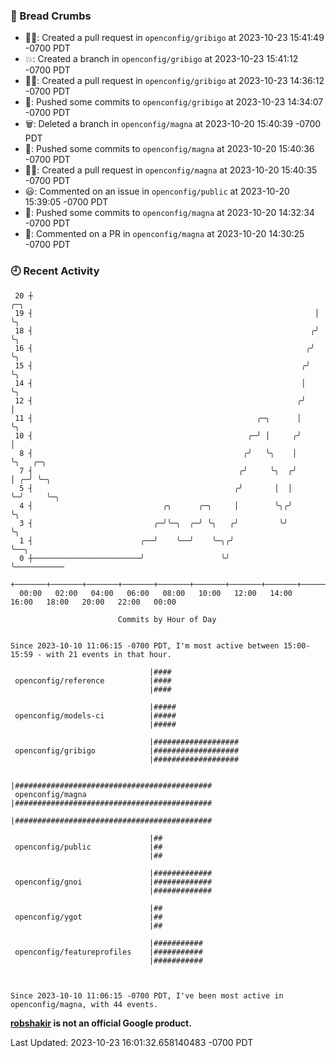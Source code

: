 ### 🍞 Bread Crumbs

 * ✍🏼: Created a pull request in `openconfig/gribigo` at 2023-10-23 15:41:49 -0700 PDT
 * 💥: Created a branch in `openconfig/gribigo` at 2023-10-23 15:41:12 -0700 PDT
 * ✍🏼: Created a pull request in `openconfig/gribigo` at 2023-10-23 14:36:12 -0700 PDT
 * 🚢: Pushed some commits to `openconfig/gribigo` at 2023-10-23 14:34:07 -0700 PDT
 * 🗑: Deleted a branch in `openconfig/magna` at 2023-10-20 15:40:39 -0700 PDT
 * 🚢: Pushed some commits to `openconfig/magna` at 2023-10-20 15:40:36 -0700 PDT
 * ✍🏼: Created a pull request in `openconfig/magna` at 2023-10-20 15:40:35 -0700 PDT
 * 😃: Commented on an issue in `openconfig/public` at 2023-10-20 15:39:05 -0700 PDT
 * 🚢: Pushed some commits to `openconfig/magna` at 2023-10-20 14:32:34 -0700 PDT
 * 💬: Commented on a PR in  `openconfig/magna` at 2023-10-20 14:30:25 -0700 PDT

### 🕘 Recent Activity
```
 20 ┼                                                               ╭─╮
 19 ┤                                                               │ ╰╮
 18 ┤                                                              ╭╯  ╰╮
 16 ┤                                                             ╭╯    ╰╮
 15 ┤                                                            ╭╯      ╰╮
 14 ┤                                                            │        ╰╮
 12 ┤                                                           ╭╯         │
 11 ┤                                                  ╭─╮      │          ╰╮
 10 ┤                                                ╭─╯ │     ╭╯           │
  8 ┤                                               ╭╯   ╰╮    │            ╰╮   ╭─╮
  7 ┤                                              ╭╯     ╰╮  ╭╯             │ ╭─╯ ╰─╮
  5 ┤                                             ╭╯       │  │              ╰─╯     ╰─╮
  4 ┤                             ╭╮      ╭─╮     │        ╰╮╭╯                        ╰╮
  3 ┤                           ╭─╯╰─╮  ╭─╯ ╰╮   ╭╯         ╰╯                          ╰╮
  1 ┤                        ╭──╯    ╰──╯    ╰─╮╭╯                                       ╰──╮
  0 ┼────────────────────────╯                 ╰╯                                           ╰───────────
    +───────+───────+───────+───────+───────+───────+───────+───────+───────+───────+───────+───────+────
  00:00   02:00   04:00   06:00   08:00   10:00   12:00   14:00   16:00   18:00   20:00   22:00   00:00   

						Commits by Hour of Day


Since 2023-10-10 11:06:15 -0700 PDT, I'm most active between 15:00-15:59 - with 21 events in that hour.

```



```
                               |####
 openconfig/reference          |####
                               |####

                               |#####
 openconfig/models-ci          |#####
                               |#####

                               |###################
 openconfig/gribigo            |###################
                               |###################

                               |############################################
 openconfig/magna              |############################################
                               |############################################

                               |##
 openconfig/public             |##
                               |##

                               |#############
 openconfig/gnoi               |#############
                               |#############

                               |##
 openconfig/ygot               |##
                               |##

                               |###########
 openconfig/featureprofiles    |###########
                               |###########



Since 2023-10-10 11:06:15 -0700 PDT, I've been most active in openconfig/magna, with 44 events.

```
**[robshakir](mailto:robjs@google.com) is not an official Google product.**  


Last Updated: 2023-10-23 16:01:32.658140483 -0700 PDT
